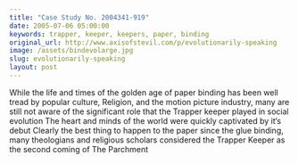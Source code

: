 ```yaml
---
title: "Case Study No. 2004341-919"
date: 2005-07-06 05:00:00
keywords: trapper, keeper, keepers, paper, binding
original_url: http://www.axisofstevil.com/p/evolutionarily-speaking
image: /assets/bindevolarge.jpg
slug: evolutionarily-speaking
layout: post
---
```


While the life and times of the golden age of paper binding has been well tread by popular culture, Religion, and the motion picture industry, many are still not aware of the significant role that the Trapper keeper played in social evolution The heart and minds of the world were quickly captivated by it‘s debut Clearly the best thing to happen to the paper since the glue binding, many theologians and religious scholars considered the Trapper Keeper as the second coming of The Parchment

